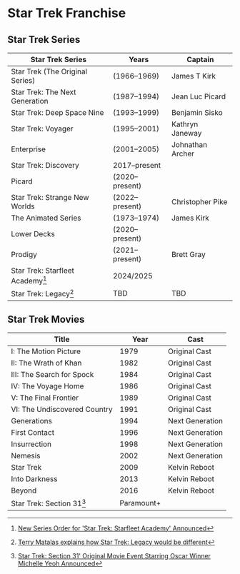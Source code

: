 # Star Trek Franchise 

## Star Trek Series 

| Star Trek Series | Years | Captain |
|----|----|----|
| Star Trek (The Original Series) | (1966–1969) | James T Kirk |
| Star Trek: The Next Generation | (1987–1994) | Jean Luc Picard |
| Star Trek: Deep Space Nine | (1993–1999) | Benjamin Sisko |
| Star Trek: Voyager | (1995–2001) | Kathryn Janeway |
| Enterprise | (2001–2005) | Johnathan Archer |
| Star Trek: Discovery | 2017–present |   |
| Picard | (2020–present) |  |
| Star Trek: Strange New Worlds | (2022–present) | Christopher Pike |
| The Animated Series | (1973–1974) | James Kirk |
| Lower Decks | (2020–present) |  |
| Prodigy | (2021–present) | Brett Gray |
| Star Trek: Starfleet Academy[^11] | 2024/2025 | |
| Star Trek: Legacy[^12] | TBD | TBD |

[^11]: [New Series Order for 'Star Trek: Starfleet Academy' Announced](https://www.startrek.com/news/new-series-star-trek-starfleet-academy)
[^12]: [Terry Matalas explains how Star Trek: Legacy would be different](https://redshirtsalwaysdie.com/2023/05/27/terry-matalas-explains-how-star-trek-legacy-would-be-different/ )


## Star Trek Movies

| Title | Year | Cast |
|-------|------|------|
| I: The Motion Picture | 1979 | Original Cast |
| II: The Wrath of Khan | 1982 | Original Cast |
| III: The Search for Spock | 1984 | Original Cast |
| IV: The Voyage Home | 1986 | Original Cast |
| V: The Final Frontier | 1989 | Original Cast |
| VI: The Undiscovered Country | 1991 | Original Cast |
| Generations | 1994 | Next Generation |
| First Contact | 1996 | Next Generation |
| Insurrection | 1998 | Next Generation |
| Nemesis | 2002 | Next Generation |
| Star Trek | 2009 | Kelvin Reboot |
| Into Darkness| 2013 | Kelvin Reboot |
| Beyond | 2016 | Kelvin Reboot |
| Star Trek: Section 31[^21] | Paramount+ |

[^21]: [Star Trek: Section 31' Original Movie Event Starring Oscar Winner Michelle Yeoh Announced](https://www.startrek.com/news/star-trek-section-31-original-movie-event-michelle-yeoh)
